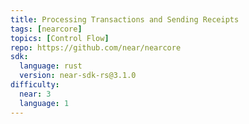 ```yaml
---
title: Processing Transactions and Sending Receipts
tags: [nearcore]
topics: [Control Flow]
repo: https://github.com/near/nearcore
sdk:
  language: rust
  version: near-sdk-rs@3.1.0
difficulty:
  near: 3
  language: 1
---
```


```https://github.com/near/nearcore/blob/9a121f42379d67bcb67d65d9d1137797105c9666/runtime/runtime/src/lib.rs#L1177-L1193
```
